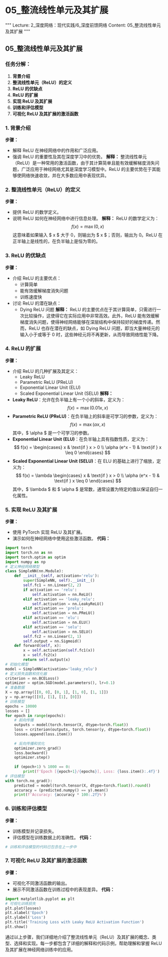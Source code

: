 # 05_整流线性单元及其扩展
"""
Lecture: 2_深度网络：现代实践/6_深度前馈网络
Content: 05_整流线性单元及其扩展
"""
## 05_整流线性单元及其扩展
### 任务分解：
1. **背景介绍**
2. **整流线性单元（ReLU）的定义**
3. **ReLU 的优缺点**
4. **ReLU 的扩展**
5. **实现 ReLU 及其扩展**
6. **训练和评估模型**
7. **可视化 ReLU 及其扩展的激活函数**
### 1. 背景介绍
**步骤：**
- 解释 ReLU 在神经网络中的作用和广泛应用。
- 强调 ReLU 的重要性及其在深度学习中的优势。
**解释：**
整流线性单元（ReLU）是一种常用的激活函数，由于其计算简单且能有效缓解梯度消失问题，广泛应用于神经网络尤其是深度学习模型中。ReLU 的主要优势在于其能够使网络快速收敛，并在大多数应用中表现优异。
### 2. 整流线性单元（ReLU）的定义
**步骤：**
- 提供 ReLU 的数学定义。
- 说明 ReLU 如何在神经网络中进行信息处理。
**解释：**
ReLU 的数学定义为：
$$ f(x) = \max(0, x) $$
这意味着如果输入 $ x $ 大于 0，则输出为 $ x $；否则，输出为 0。ReLU 在正半轴上是线性的，在负半轴上是恒为零的。
### 3. ReLU 的优缺点
**步骤：**
- 介绍 ReLU 的主要优点：
  - 计算简单
  - 能有效缓解梯度消失问题
  - 训练速度快
- 讨论 ReLU 的潜在缺点：
  - Dying ReLU 问题
**解释：**
ReLU 的主要优点在于其计算简单，只需进行一次比较操作，这使得它在实际应用中非常高效。此外，ReLU 能有效缓解梯度消失问题，使得神经网络能够在深层结构中保持较好的梯度传递。然而，ReLU 也存在潜在的缺点，如 Dying ReLU 问题，即当大量神经元的输入小于或等于 0 时，这些神经元将不再更新，从而导致网络性能下降。
### 4. ReLU 的扩展
**步骤：**
- 介绍 ReLU 的几种扩展及其定义：
  - Leaky ReLU
  - Parametric ReLU (PReLU)
  - Exponential Linear Unit (ELU)
  - Scaled Exponential Linear Unit (SELU)
**解释：**
- **Leaky ReLU**：允许在负半轴上有一个小的斜率，定义为：
  $$ f(x) = \max(0.01x, x) $$
- **Parametric ReLU (PReLU)**：在负半轴上的斜率是可学习的参数，定义为：
  $$ f(x) = \max(\alpha x, x) $$
  其中，$ \alpha $ 是一个可学习的参数。
- **Exponential Linear Unit (ELU)**：在负半轴上具有指数性质，定义为：
  $$ f(x) = \begin{cases} 
      x & \text{if } x > 0 \\
      \alpha (e^x - 1) & \text{if } x \leq 0 
   \end{cases} $$
- **Scaled Exponential Linear Unit (SELU)**：在 ELU 的基础上进行了缩放，定义为：
  $$ f(x) = \lambda \begin{cases} 
      x & \text{if } x > 0 \\
      \alpha (e^x - 1) & \text{if } x \leq 0 
   \end{cases} $$
  其中，$ \lambda $ 和 $ \alpha $ 是常数，通常设置为特定的值以保证自归一化属性。
### 5. 实现 ReLU 及其扩展
**步骤：**
- 使用 PyTorch 实现 ReLU 及其扩展。
- 演示如何在神经网络中使用这些激活函数。
**代码：**
```python
import torch
import torch.nn as nn
import torch.optim as optim
import numpy as np
# 定义神经网络模型
class SimpleNN(nn.Module):
    def __init__(self, activation='relu'):
        super(SimpleNN, self).__init__()
        self.fc1 = nn.Linear(2, 2)
        if activation == 'relu':
            self.activation = nn.ReLU()
        elif activation == 'leaky_relu':
            self.activation = nn.LeakyReLU()
        elif activation == 'prelu':
            self.activation = nn.PReLU()
        elif activation == 'elu':
            self.activation = nn.ELU()
        elif activation == 'selu':
            self.activation = nn.SELU()
        self.fc2 = nn.Linear(2, 1)
        self.output = nn.Sigmoid()
    def forward(self, x):
        x = self.activation(self.fc1(x))
        x = self.fc2(x)
        return self.output(x)
# 初始化模型
model = SimpleNN(activation='leaky_relu')
# 定义损失函数和优化器
criterion = nn.BCELoss()
optimizer = optim.SGD(model.parameters(), lr=0.1)
# 准备数据
X = np.array([[0, 0], [0, 1], [1, 0], [1, 1]])
y = np.array([[0], [1], [1], [0]])
# 训练模型
epochs = 10000
losses = []
for epoch in range(epochs):
    # 前向传播
    outputs = model(torch.tensor(X, dtype=torch.float))
    loss = criterion(outputs, torch.tensor(y, dtype=torch.float))
    losses.append(loss.item())
    
    # 反向传播和优化
    optimizer.zero_grad()
    loss.backward()
    optimizer.step()
    
    if (epoch+1) % 1000 == 0:
        print(f'Epoch [{epoch+1}/{epochs}], Loss: {loss.item():.4f}')
# 评估模型
with torch.no_grad():
    predicted = model(torch.tensor(X, dtype=torch.float)).round()
    accuracy = (predicted.numpy() == y).mean()
    print(f'Accuracy: {accuracy * 100:.2f}%')
```
### 6. 训练和评估模型
**步骤：**
- 训练模型并记录损失。
- 评估模型在训练数据上的准确性。
**代码：**
```python
# 训练和评估模型的代码已包含在上一步中
```
### 7. 可视化 ReLU 及其扩展的激活函数
**步骤：**
- 可视化不同激活函数的输出。
- 展示不同激活函数在训练过程中的表现差异。
**代码：**
```python
import matplotlib.pyplot as plt
# 可视化训练损失
plt.plot(losses)
plt.xlabel('Epoch')
plt.ylabel('Loss')
plt.title('Training Loss with Leaky ReLU Activation Function')
plt.show()
```
通过以上步骤，我们详细地介绍了整流线性单元（ReLU）及其扩展的概念、类型、选择和实现。每一步都包含了详细的解释和代码示例，帮助理解和掌握 ReLU 及其扩展在神经网络训练中的应用。
